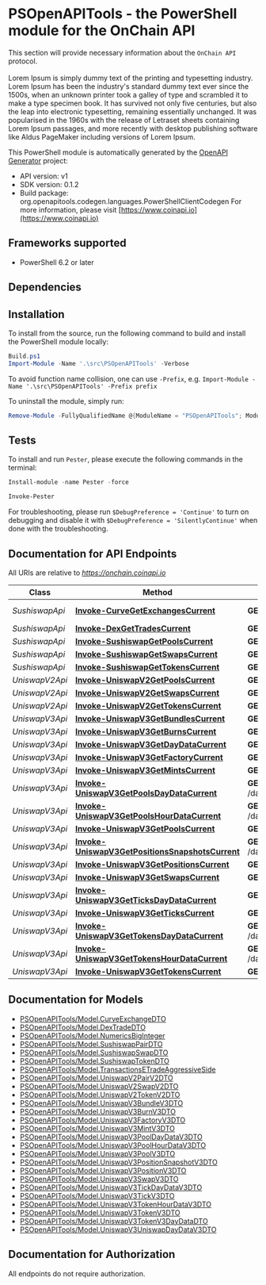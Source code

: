 # PSOpenAPITools - the PowerShell module for the OnChain API


This section will provide necessary information about the `OnChain API` protocol. 
<br/><br/>
Lorem Ipsum is simply dummy text of the printing and typesetting industry. Lorem Ipsum has been the industry's standard dummy text ever since the 1500s, when an unknown printer took a galley of type and scrambled it to make a type specimen book. It has survived not only five centuries, but also the leap into electronic typesetting, remaining essentially unchanged. It was popularised in the 1960s with the release of Letraset sheets containing Lorem Ipsum passages, and more recently with desktop publishing software like Aldus PageMaker including versions of Lorem Ipsum.        
                    

This PowerShell module is automatically generated by the [OpenAPI Generator](https://openapi-generator.tech) project:

- API version: v1
- SDK version: 0.1.2
- Build package: org.openapitools.codegen.languages.PowerShellClientCodegen
    For more information, please visit [https://www.coinapi.io](https://www.coinapi.io)

<a name="frameworks-supported"></a>
## Frameworks supported
- PowerShell 6.2 or later

<a name="dependencies"></a>
## Dependencies

<a name="installation"></a>
## Installation


To install from the source, run the following command to build and install the PowerShell module locally:
```powershell
Build.ps1
Import-Module -Name '.\src\PSOpenAPITools' -Verbose
```

To avoid function name collision, one can use `-Prefix`, e.g. `Import-Module -Name '.\src\PSOpenAPITools' -Prefix prefix`

To uninstall the module, simply run:
```powershell
Remove-Module -FullyQualifiedName @{ModuleName = "PSOpenAPITools"; ModuleVersion = "0.1.2"}
```

<a name="tests"></a>
## Tests

To install and run `Pester`, please execute the following commands in the terminal:

```powershell
Install-module -name Pester -force

Invoke-Pester
```

For troubleshooting, please run `$DebugPreference = 'Continue'` to turn on debugging and disable it with `$DebugPreference = 'SilentlyContinue'` when done with the troubleshooting.

## Documentation for API Endpoints

All URIs are relative to *https://onchain.coinapi.io*

Class | Method | HTTP request | Description
------------ | ------------- | ------------- | -------------
*SushiswapApi* | [**Invoke-CurveGetExchangesCurrent**](docs/SushiswapApi.md#Invoke-CurveGetExchangesCurrent) | **GET** /dapps/sushiswap/exchanges/current | Exchanges (current) 🔥
*SushiswapApi* | [**Invoke-DexGetTradesCurrent**](docs/SushiswapApi.md#Invoke-DexGetTradesCurrent) | **GET** /dapps/sushiswap/trades/current | Trades (current) 🔥
*SushiswapApi* | [**Invoke-SushiswapGetPoolsCurrent**](docs/SushiswapApi.md#Invoke-SushiswapGetPoolsCurrent) | **GET** /dapps/sushiswap/pools/current | Pools (current) 🔥
*SushiswapApi* | [**Invoke-SushiswapGetSwapsCurrent**](docs/SushiswapApi.md#Invoke-SushiswapGetSwapsCurrent) | **GET** /dapps/sushiswap/swaps/current | Swaps (current) 🔥
*SushiswapApi* | [**Invoke-SushiswapGetTokensCurrent**](docs/SushiswapApi.md#Invoke-SushiswapGetTokensCurrent) | **GET** /dapps/sushiswap/tokens/current | Tokens (current) 🔥
*UniswapV2Api* | [**Invoke-UniswapV2GetPoolsCurrent**](docs/UniswapV2Api.md#Invoke-UniswapV2GetPoolsCurrent) | **GET** /dapps/uniswapv2/pools/current | Pools (current) 🔥
*UniswapV2Api* | [**Invoke-UniswapV2GetSwapsCurrent**](docs/UniswapV2Api.md#Invoke-UniswapV2GetSwapsCurrent) | **GET** /dapps/uniswapv2/swaps/current | Swaps (current) 🔥
*UniswapV2Api* | [**Invoke-UniswapV2GetTokensCurrent**](docs/UniswapV2Api.md#Invoke-UniswapV2GetTokensCurrent) | **GET** /dapps/uniswapv2/tokens/current | Tokens (current) 🔥
*UniswapV3Api* | [**Invoke-UniswapV3GetBundlesCurrent**](docs/UniswapV3Api.md#Invoke-UniswapV3GetBundlesCurrent) | **GET** /dapps/uniswapv3/bundles/current | Bundles (current)
*UniswapV3Api* | [**Invoke-UniswapV3GetBurnsCurrent**](docs/UniswapV3Api.md#Invoke-UniswapV3GetBurnsCurrent) | **GET** /dapps/uniswapv3/burns/current | Burns (current)
*UniswapV3Api* | [**Invoke-UniswapV3GetDayDataCurrent**](docs/UniswapV3Api.md#Invoke-UniswapV3GetDayDataCurrent) | **GET** /dapps/uniswapv3/dayData/current | DayData (current)
*UniswapV3Api* | [**Invoke-UniswapV3GetFactoryCurrent**](docs/UniswapV3Api.md#Invoke-UniswapV3GetFactoryCurrent) | **GET** /dapps/uniswapv3/factory/current | Factory (current)
*UniswapV3Api* | [**Invoke-UniswapV3GetMintsCurrent**](docs/UniswapV3Api.md#Invoke-UniswapV3GetMintsCurrent) | **GET** /dapps/uniswapv3/mints/current | Mints (current)
*UniswapV3Api* | [**Invoke-UniswapV3GetPoolsDayDataCurrent**](docs/UniswapV3Api.md#Invoke-UniswapV3GetPoolsDayDataCurrent) | **GET** /dapps/uniswapv3/poolsDayData/current | PoolsDayData (current)
*UniswapV3Api* | [**Invoke-UniswapV3GetPoolsHourDataCurrent**](docs/UniswapV3Api.md#Invoke-UniswapV3GetPoolsHourDataCurrent) | **GET** /dapps/uniswapv3/poolsHourData/current | PoolsHourData (current)
*UniswapV3Api* | [**Invoke-UniswapV3GetPoolsCurrent**](docs/UniswapV3Api.md#Invoke-UniswapV3GetPoolsCurrent) | **GET** /dapps/uniswapv3/pools/current | Pools (current) 🔥
*UniswapV3Api* | [**Invoke-UniswapV3GetPositionsSnapshotsCurrent**](docs/UniswapV3Api.md#Invoke-UniswapV3GetPositionsSnapshotsCurrent) | **GET** /dapps/uniswapv3/positionSnapshots/current | PositionsSnapshots (current)
*UniswapV3Api* | [**Invoke-UniswapV3GetPositionsCurrent**](docs/UniswapV3Api.md#Invoke-UniswapV3GetPositionsCurrent) | **GET** /dapps/uniswapv3/positions/current | Positions (current)
*UniswapV3Api* | [**Invoke-UniswapV3GetSwapsCurrent**](docs/UniswapV3Api.md#Invoke-UniswapV3GetSwapsCurrent) | **GET** /dapps/uniswapv3/swaps/current | Swaps (current) 🔥
*UniswapV3Api* | [**Invoke-UniswapV3GetTicksDayDataCurrent**](docs/UniswapV3Api.md#Invoke-UniswapV3GetTicksDayDataCurrent) | **GET** /dapps/uniswapv3/ticksDayData/current | TicksDayData (current)
*UniswapV3Api* | [**Invoke-UniswapV3GetTicksCurrent**](docs/UniswapV3Api.md#Invoke-UniswapV3GetTicksCurrent) | **GET** /dapps/uniswapv3/ticks/current | Ticks (current)
*UniswapV3Api* | [**Invoke-UniswapV3GetTokensDayDataCurrent**](docs/UniswapV3Api.md#Invoke-UniswapV3GetTokensDayDataCurrent) | **GET** /dapps/uniswapv3/tokensDayData/current | TokensDayData (current)
*UniswapV3Api* | [**Invoke-UniswapV3GetTokensHourDataCurrent**](docs/UniswapV3Api.md#Invoke-UniswapV3GetTokensHourDataCurrent) | **GET** /dapps/uniswapv3/tokensHourData/current | TokensHourData (current)
*UniswapV3Api* | [**Invoke-UniswapV3GetTokensCurrent**](docs/UniswapV3Api.md#Invoke-UniswapV3GetTokensCurrent) | **GET** /dapps/uniswapv3/tokens/current | Tokens (current) 🔥


## Documentation for Models

 - [PSOpenAPITools/Model.CurveExchangeDTO](docs/CurveExchangeDTO.md)
 - [PSOpenAPITools/Model.DexTradeDTO](docs/DexTradeDTO.md)
 - [PSOpenAPITools/Model.NumericsBigInteger](docs/NumericsBigInteger.md)
 - [PSOpenAPITools/Model.SushiswapPairDTO](docs/SushiswapPairDTO.md)
 - [PSOpenAPITools/Model.SushiswapSwapDTO](docs/SushiswapSwapDTO.md)
 - [PSOpenAPITools/Model.SushiswapTokenDTO](docs/SushiswapTokenDTO.md)
 - [PSOpenAPITools/Model.TransactionsETradeAggressiveSide](docs/TransactionsETradeAggressiveSide.md)
 - [PSOpenAPITools/Model.UniswapV2PairV2DTO](docs/UniswapV2PairV2DTO.md)
 - [PSOpenAPITools/Model.UniswapV2SwapV2DTO](docs/UniswapV2SwapV2DTO.md)
 - [PSOpenAPITools/Model.UniswapV2TokenV2DTO](docs/UniswapV2TokenV2DTO.md)
 - [PSOpenAPITools/Model.UniswapV3BundleV3DTO](docs/UniswapV3BundleV3DTO.md)
 - [PSOpenAPITools/Model.UniswapV3BurnV3DTO](docs/UniswapV3BurnV3DTO.md)
 - [PSOpenAPITools/Model.UniswapV3FactoryV3DTO](docs/UniswapV3FactoryV3DTO.md)
 - [PSOpenAPITools/Model.UniswapV3MintV3DTO](docs/UniswapV3MintV3DTO.md)
 - [PSOpenAPITools/Model.UniswapV3PoolDayDataV3DTO](docs/UniswapV3PoolDayDataV3DTO.md)
 - [PSOpenAPITools/Model.UniswapV3PoolHourDataV3DTO](docs/UniswapV3PoolHourDataV3DTO.md)
 - [PSOpenAPITools/Model.UniswapV3PoolV3DTO](docs/UniswapV3PoolV3DTO.md)
 - [PSOpenAPITools/Model.UniswapV3PositionSnapshotV3DTO](docs/UniswapV3PositionSnapshotV3DTO.md)
 - [PSOpenAPITools/Model.UniswapV3PositionV3DTO](docs/UniswapV3PositionV3DTO.md)
 - [PSOpenAPITools/Model.UniswapV3SwapV3DTO](docs/UniswapV3SwapV3DTO.md)
 - [PSOpenAPITools/Model.UniswapV3TickDayDataV3DTO](docs/UniswapV3TickDayDataV3DTO.md)
 - [PSOpenAPITools/Model.UniswapV3TickV3DTO](docs/UniswapV3TickV3DTO.md)
 - [PSOpenAPITools/Model.UniswapV3TokenHourDataV3DTO](docs/UniswapV3TokenHourDataV3DTO.md)
 - [PSOpenAPITools/Model.UniswapV3TokenV3DTO](docs/UniswapV3TokenV3DTO.md)
 - [PSOpenAPITools/Model.UniswapV3TokenV3DayDataDTO](docs/UniswapV3TokenV3DayDataDTO.md)
 - [PSOpenAPITools/Model.UniswapV3UniswapDayDataV3DTO](docs/UniswapV3UniswapDayDataV3DTO.md)


## Documentation for Authorization

All endpoints do not require authorization.

